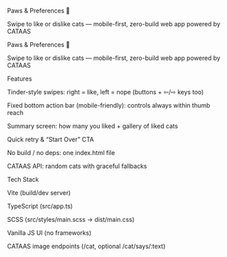 Paws & Preferences 🐾

Swipe to like or dislike cats — mobile-first, zero-build web app powered by CATAAS

Paws & Preferences 🐾

Swipe to like or dislike cats — mobile-first, zero-build web app powered by CATAAS

Features

Tinder-style swipes: right = like, left = nope (buttons + ⇦/⇨ keys too)

Fixed bottom action bar (mobile-friendly): controls always within thumb reach

Summary screen: how many you liked + gallery of liked cats

Quick retry & “Start Over” CTA

No build / no deps: one index.html file

CATAAS API: random cats with graceful fallbacks

Tech Stack

Vite (build/dev server)

TypeScript (src/app.ts)

SCSS (src/styles/main.scss → dist/main.css)

Vanilla JS UI (no frameworks)

CATAAS image endpoints (/cat, optional /cat/says/:text)
